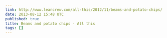 ```yaml
---
link: http://www.leancrew.com/all-this/2012/11/beams-and-potato-chips/
date: 2013-08-12 15:48 UTC
published: true
title: Beams and potato chips - All this
tags: []
---
```



